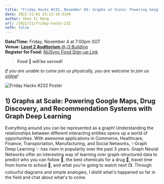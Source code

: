 ```yaml
---
title: "Friday Hacks #232, November 04: Graphs at Scale: Powering Google Maps, Drug Discovery, and Recommendation Systems with Graph Deep Learning"
date: 2022-11-01 23:13:14.5144
author: Shen Yi Hong
url: /2022/11/friday-hacks-232
nofh: false
---
```


**Date/Time:** Friday, November 4 at 7:00pm SGT<br />
**Venue:** [**Level 2 Auditorium** @ i3 Building](https://goo.gl/maps/aUMwWptKFsajR93b9)<br />
**Register for Food:** [NUSync Food Sign-up Link](https://nus.campuslabs.com/engage/submitter/form/start/565816)<br />

> **Food 🍕 will be served!**

_If you are unable to come join us physically, you are welcome to join us [online](https://nus-sg.zoom.us/j/83482473723?pwd=TW5nWitzRFlhOWdLaEVKYlVGMjJDdz09)!_

<img src="/img/2022/fh/232.jpg" alt="Friday Hacks #232 Poster" /><br />

## 1) Graphs at Scale: Powering Google Maps, Drug Discovery, and Recommendation Systems with Graph Deep Learning

Everything around you can be represented as a graph! Understanding the relationships between different interacting entities opens up a world of opportunities. With awesome applications in Commerce, Healthcare, Finance, Transportation, Manufacturing, and Social Networks, ✨Graph Deep Learning ✨ has risen in popularity over the past 3 years. Graph Neural Networks offer an interesting way of learning over graph-structured data to predict who you can follow 🤝, the best chemicals for a drug 💊, travel time from home to school 🚕, and what you're going to watch next 📺. Through colourful diagrams and simple analogies, I distill what's happened so far in the field and chat about what's to come.
